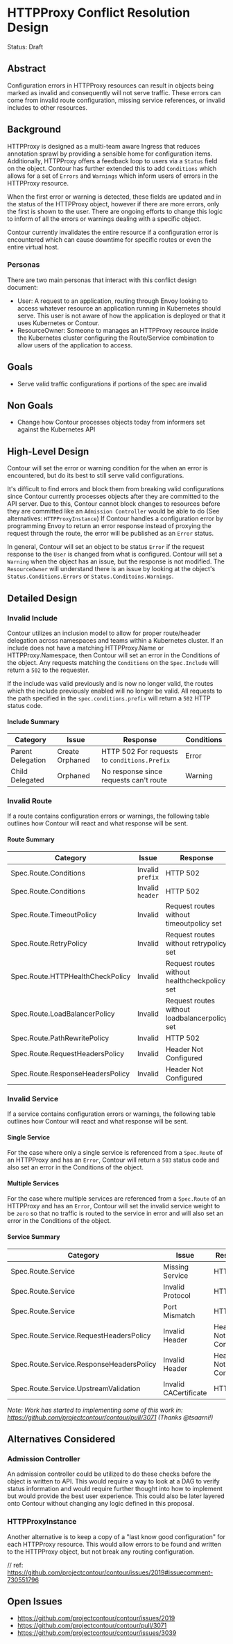 # HTTPProxy Conflict Resolution Design

Status: Draft

## Abstract

Configuration errors in HTTPProxy resources can result in objects being marked as invalid and consequently will not serve traffic.
These errors can come from invalid route configuration, missing service references, or invalid includes to other resources. 

## Background
HTTPProxy is designed as a multi-team aware Ingress that reduces annotation sprawl by providing a sensible home for configuration items.
Additionally, HTTPProxy offers a feedback loop to users via a `Status` field on the object.
Contour has further extended this to add `Conditions` which allows for a set of `Errors` and `Warnings` which inform users of errors in the HTTPProxy resource.

When the first error or warning is detected, these fields are updated and in the status of the HTTPProxy object, however if there are more errors, only the first is shown to the user.
There are ongoing efforts to change this logic to inform of all the errors or warnings dealing with a specific object.

Contour currently invalidates the entire resource if a configuration error is encountered which can cause downtime for specific routes or even the entire virtual host. 

### Personas

There are two main personas that interact with this conflict design document:

- User: A request to an application, routing through Envoy looking to access whatever resource an application running in Kubernetes should serve. This user is not aware of how the application is deployed or that it uses Kubernetes or Contour.
- ResourceOwner: Someone to manages an HTTPProxy resource inside the Kubernetes cluster configuring the Route/Service combination to allow users of the application to access.  

## Goals
- Serve valid traffic configurations if portions of the spec are invalid

## Non Goals
- Change how Contour processes objects today from informers set against the Kubernetes API

## High-Level Design
Contour will set the error or warning condition for the when an error is encountered, but do its best to still serve valid configurations.

It's difficult to find errors and block them from breaking valid configurations since Contour currently processes objects after they are committed to the API server.
Due to this, Contour cannot block changes to resources before they are committed like an `Admission Controller` would be able to do (See alternatives: `HTTPProxyInstance`)
If Contour handles a configuration error by programming Envoy to return an error response instead of proxying the request through the route, the error will be published as an `Error` status.

In general, Contour will set an object to be status `Error` if the request response to the `User` is changed from what is configured.
Contour will set a `Warning` when the object has an issue, but the response is not modified.
The `ResourceOwner` will understand there is an issue by looking at the object's `Status.Conditions.Errors` or `Status.Conditoins.Warnings`. 

## Detailed Design

### Invalid Include
Contour utilizes an inclusion model to allow for proper route/header delegation across namespaces and teams within a Kubernetes cluster.
If an include does not have a matching HTTPProxy.Name or HTTPProxy.Namespace, then Contour will set an error in the Conditions of the object.
Any requests matching the `Conditions` on the `Spec.Include` will return a `502` to the requester.

If the include was valid previously and is now no longer valid, the routes which the include previously enabled will no longer be valid.
All requests to the path specified in the `spec.conditions.prefix` will return a `502` HTTP status code. 

#### Include Summary

| Category           | Issue               | Response                               | Conditions |
| ------------------ | ------------------- | ---------------------------------------------- | ---------- |
| Parent Delegation  | Create Orphaned     | HTTP 502 For requests to `conditions.Prefix`   | Error      |
| Child Delegated    | Orphaned            | No response since requests can't route         | Warning    |

### Invalid Route
If a route contains configuration errors or warnings, the following table outlines how Contour will react and what response will be sent.  

#### Route Summary

| Category           | Issue               | Response                               | Conditions |
| ------------------ | ------------------- | ---------------------------------------------- | ---------- |
| Spec.Route.Conditions | Invalid `prefix` | HTTP 502                                       | Error      |
| Spec.Route.Conditions | Invalid `header` | HTTP 502                                       | Error      |
| Spec.Route.TimeoutPolicy | Invalid       | Request routes without timeoutpolicy set       | Warning      |
| Spec.Route.RetryPolicy | Invalid       | Request routes without retrypolicy set       | Warning      |
| Spec.Route.HTTPHealthCheckPolicy | Invalid       | Request routes without healthcheckpolicy set       | Warning      |
| Spec.Route.LoadBalancerPolicy | Invalid       | Request routes without loadbalancerpolicy set       | Warning      |
| Spec.Route.PathRewritePolicy | Invalid       | HTTP 502       | Error      |
| Spec.Route.RequestHeadersPolicy | Invalid       | Header Not Configured       | Warning      |
| Spec.Route.ResponseHeadersPolicy | Invalid       | Header Not Configured       | Warning      |

### Invalid Service
If a service contains configuration errors or warnings, the following table outlines how Contour will react and what response will be sent.

#### Single Service
For the case where only a single service is referenced from a `Spec.Route` of an HTTPProxy and has an `Error`, Contour will return a `503` status code and also set an error in the Conditions of the object.

#### Multiple Services
For the case where multiple services are referenced from a `Spec.Route` of an HTTPProxy and has an `Error`, Contour will set the invalid service weight to be `zero` so that no traffic is routed to the service in error and will also set an error in the Conditions of the object.

#### Service Summary

| Category           | Issue            | Response       | Conditions |
| ------------------ | ---------------- | ---------------------- | ---------- |
| Spec.Route.Service | Missing Service  | HTTP 503               | Error      |
| Spec.Route.Service | Invalid Protocol | HTTP 503               | Error      |
| Spec.Route.Service | Port Mismatch    | HTTP 503               | Error      |
| Spec.Route.Service.RequestHeadersPolicy | Invalid Header  | Header Not Configured | Warning    |
| Spec.Route.Service.ResponseHeadersPolicy | Invalid Header  | Header Not Configured | Warning    |
| Spec.Route.Service.UpstreamValidation | Invalid CACertificate | HTTP 502 | Error    |

_Note: Work has started to implementing some of this work in: https://github.com/projectcontour/contour/pull/3071 (Thanks @tsaarni!)_

## Alternatives Considered

### Admission Controller
An admission controller could be utilized to do these checks before the object is written to API.
This would require a way to look at a DAG to verify status information and would require further thought into how to implement but would provide the best user experience.
This could also be later layered onto Contour without changing any logic defined in this proposal. 

### HTTPProxyInstance
Another alternative is to keep a copy of a "last know good configuration" for each HTTPProxy resource.
This would allow errors to be found and written to the HTTPProxy object, but not break any routing configuration.

// ref: https://github.com/projectcontour/contour/issues/2019#issuecomment-730551796

## Open Issues
- https://github.com/projectcontour/contour/issues/2019
- https://github.com/projectcontour/contour/pull/3071
- https://github.com/projectcontour/contour/issues/3039